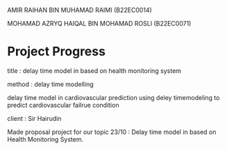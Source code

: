 AMIR RAIHAN BIN MUHAMAD RAIMI (B22EC0014)


MOHAMAD AZRYQ HAIQAL BIN MOHAMAD ROSLI (B22EC0071)

# Project Progress 

title : 
delay time model in based on health monitoring system

method : delay time modelling

 delay time model in cardiovascular prediction using deley timemodeling to predict
cardiovascular failrue condition

client : Sir Hairudin

Made proposal project for our topic 23/10 : Delay time model in based on Health Monitoring System. 
